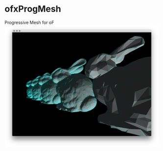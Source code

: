# ofxProgMesh
Progressive Mesh for oF
![image](https://raw.githubusercontent.com/satcy/ofxProgMesh/master/screenshot.png)
